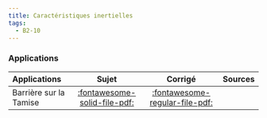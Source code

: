 ```yaml
---
title: Caractéristiques inertielles 
tags:
  - B2-10
---
```



### Applications 
 
| Applications | Sujet | Corrigé | Sources  | 
| :-------------- | :---: | :-----: | :------: | 
| Barrière sur la Tamise | [:fontawesome-solid-file-pdf:](https://github.com/xpessoles/ALL_PDF/raw/main/PDF/Cy_04_01_Activation_01_Barriere_Sujet.pdf) | [:fontawesome-regular-file-pdf:](https://github.com/xpessoles/ALL_PDF/raw/main/PDF/Cy_04_01_Activation_01_Barriere_Corrige.pdf) | | Vilebrequin de moteur | [:fontawesome-solid-file-pdf:](https://github.com/xpessoles/ALL_PDF/raw/main/PDF/Cy_04_01_Application_01_Vilebrequin_Sujet.pdf) | [:fontawesome-solid-file-pdf:](https://github.com/xpessoles/ALL_PDF/raw/main/PDF/Cy_04_01_Application_01_Vilebrequin_Corrige.pdf) | | Triaxe | [:fontawesome-solid-file-pdf:](https://github.com/xpessoles/ALL_PDF/raw/main/PDF/Cy_04_01_Application_02_Triaxe_Sujet.pdf) | [:fontawesome-solid-file-pdf:](https://github.com/xpessoles/ALL_PDF/raw/main/PDF/Cy_04_01_Application_02_Triaxe_Corrige.pdf) | [:material-github:](https://github.com/xpessoles/PSI_Cy_04_ModelisationDynamique/tree/main/Chapitre_01_GeometrieMasses/Cy_04_01_Application_02_Triaxe) | 




